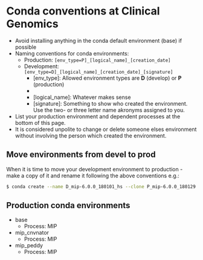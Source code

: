 # Conda conventions at Clinical Genomics

- Avoid installing anything in the conda default environment (base) if possible
- Naming conventions for conda environments: 
   - Production: `[env_type=P]_[logical_name]_[creation_date]`
   - Development: `[env_type=D]_[logical_name]_[creation_date]_[signature]`
      - [env_type]: Allowed environment types are **D** (develop) or **P** (production)
      - [creation_date]: YYMMDD
      - [logical_name]: Whatever makes sense
      - [signature]: Something to show who created the environment. Use the two- or three letter name akronyms assigned to you.
- List your production environment and dependent processes at the bottom of this page.
- It is considered unpolite to change or delete someone elses environment without involving the person which created the environment.

## Move environments from devel to prod

When it is time to move your development environment to production - make a copy of it and rename it following the above conventions e.g.:
```Bash
$ conda create --name D_mip-6.0.0_180101_hs --clone P_mip-6.0.0_180129
```

## Production conda environments

- base
   - Process: MIP
- mip_cnvnator
   - Process: MIP
- mip_peddy
   - Process: MIP
